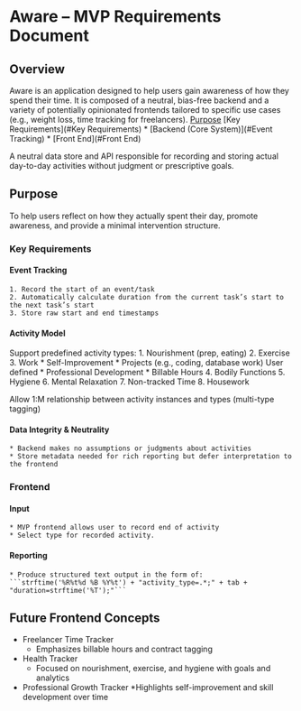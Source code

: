 Aware – MVP Requirements Document
============================

Overview
--------

Aware is an application designed to help users gain awareness of how they spend their time. It is composed of a neutral, bias-free backend and a variety of potentially opinionated frontends tailored to specific use cases (e.g., weight loss, time tracking for freelancers).
    [Purpose](#Purpose)
    [Key Requirements](#Key Requirements)
        * [Backend (Core System)](#Event Tracking)
        * [Front End](#Front End)

A neutral data store and API responsible for recording and storing actual day-to-day activities without judgment or prescriptive goals.

Purpose
------

To help users reflect on how they actually spent their day, promote awareness, and provide a minimal intervention structure.

### Key Requirements

#### Event Tracking
    1. Record the start of an event/task
    2. Automatically calculate duration from the current task’s start to the next task’s start
    3. Store raw start and end timestamps

#### Activity Model
Support predefined activity types:
    1. Nourishment (prep, eating)
    2. Exercise
    3. Work
        * Self-Improvement
        * Projects (e.g., coding, database work)
            User defined
        * Professional Development
        * Billable Hours
    4. Bodily Functions
    5. Hygiene
    6. Mental Relaxation
    7. Non-tracked Time
    8. Housework

Allow 1:M relationship between activity instances and types (multi-type tagging)

#### Data Integrity & Neutrality

    * Backend makes no assumptions or judgments about activities
    * Store metadata needed for rich reporting but defer interpretation to the frontend

### Frontend

#### Input
    * MVP frontend allows user to record end of activity
    * Select type for recorded activity.

#### Reporting
    * Produce structured text output in the form of:
    ```strftime('%R%t%d %B %Y%t') + "activity_type=.*;" + tab + "duration=strftime('%T');"```

Future Frontend Concepts
------------------------
* Freelancer Time Tracker
    * Emphasizes billable hours and contract tagging
* Health Tracker
    * Focused on nourishment, exercise, and hygiene with goals and analytics
* Professional Growth Tracker
    *Highlights self-improvement and skill development over time
